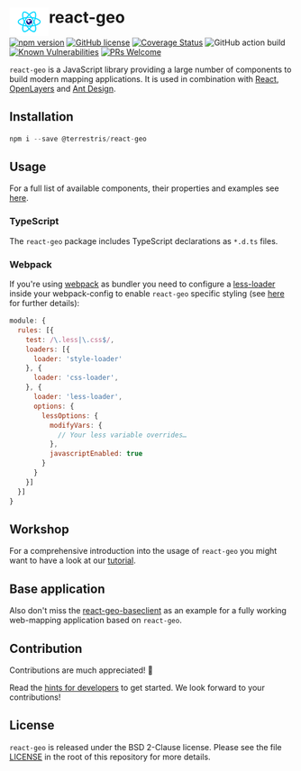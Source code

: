# react-geo  <a href="https://terrestris.github.io/react-geo/"><img align="left" src="./assets/logo.svg" width="70px" /></a>

[![npm version](https://img.shields.io/npm/v/@terrestris/react-geo.svg?style=flat-square)](https://www.npmjs.com/package/@terrestris/react-geo)
[![GitHub license](https://img.shields.io/github/license/terrestris/react-geo?style=flat-square)](https://github.com/terrestris/react-geo/blob/main/LICENSE)
[![Coverage Status](https://img.shields.io/coveralls/github/terrestris/react-geo?style=flat-square)](https://coveralls.io/github/terrestris/react-geo?branch=main)
![GitHub action build](https://img.shields.io/github/workflow/status/terrestris/react-geo/Test%20successful%20build%20of%20react-geo?style=flat-square)
[![Known Vulnerabilities](https://img.shields.io/snyk/vulnerabilities/github/terrestris/react-geo?style=flat-square)](https://snyk.io/test/github/terrestris/react-geo)
[![PRs Welcome](https://img.shields.io/badge/PRs-welcome-brightgreen.svg?style=flat-square)](https://github.com/terrestris/react-geo/blob/main/CONTRIBUTING.md)

`react-geo` is a JavaScript library providing a large number of components to build modern mapping applications. It is used in combination with [React](https://github.com/facebook/react), [OpenLayers](https://github.com/openlayers/openlayers) and [Ant Design](https://github.com/ant-design/ant-design).

## Installation

```javascript static
npm i --save @terrestris/react-geo
```

## Usage

For a full list of available components, their properties and examples see [here](https://terrestris.github.io/react-geo/docs/latest/index.html).

### TypeScript

The `react-geo` package includes TypeScript declarations as `*.d.ts` files.

### Webpack

If you're using [webpack](https://www.npmjs.com/package/webpack) as bundler you need to configure a [less-loader](https://www.npmjs.com/package/less-loader) inside your webpack-config to enable `react-geo` specific styling (see [here](https://ant.design/docs/react/customize-theme) for further details):

```javascript static
module: {
  rules: [{
    test: /\.less|\.css$/,
    loaders: [{
      loader: 'style-loader'
    }, {
      loader: 'css-loader',
    }, {
      loader: 'less-loader',
      options: {
        lessOptions: {
          modifyVars: {
            // Your less variable overrides…
          },
          javascriptEnabled: true
        }
      }
    }]
  }]
}
```

## Workshop

For a comprehensive introduction into the usage of `react-geo` you might want to have a look at our [tutorial](https://terrestris.github.io/react-geo-ws/).

## Base application

Also don't miss the [react-geo-baseclient](https://github.com/terrestris/react-geo-baseclient) as an example for a fully working
web-mapping application based on `react-geo`.

## Contribution

Contributions are much appreciated! 🥳

Read the [hints for developers](https://github.com/terrestris/react-geo/blob/main/CONTRIBUTING.md) to get started. We look forward to your contributions!

## License

`react-geo` is released under the BSD 2-Clause license. Please see the file [LICENSE](https://github.com/terrestris/react-geo/blob/main/LICENSE) in the root of this repository for more details.
